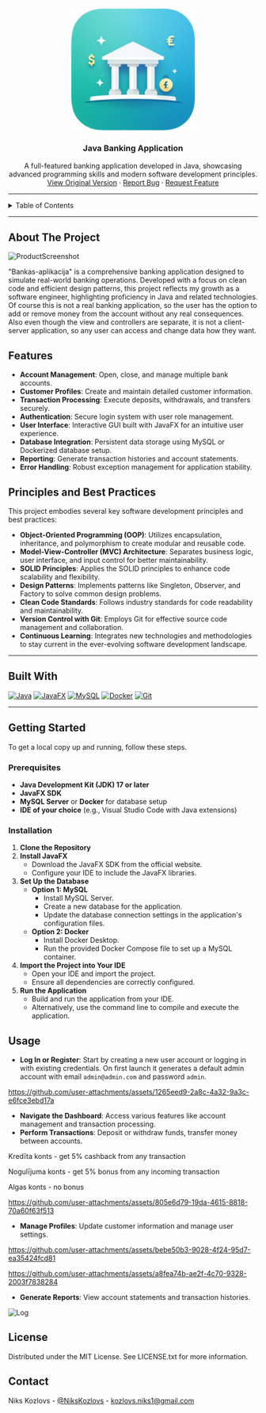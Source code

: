<!-- PROJECT LOGO -->
<br />
<div align="center">
  <a href="https://github.com/Niks-Kozlovs/Bankas-aplikacija">
    <img src="src/res/Logo.png" alt="Logo" width="250">
  </a>

  <h3 align="center">Java Banking Application</h3>

  <p align="center">
    A full-featured banking application developed in Java, showcasing advanced programming skills and modern software development principles.
    <br />
    <a href="https://github.com/Niks-Kozlovs/Bankas-aplikacija/tree/master">View Original Version</a> ·
    <a href="https://github.com/Niks-Kozlovs/Bankas-aplikacija/issues/new">Report Bug</a> ·
    <a href="https://github.com/Niks-Kozlovs/Bankas-aplikacija/issues/new?labels=enhancement">Request Feature</a>
  </p>
</div>

---

<!-- TABLE OF CONTENTS -->
<details>
    <summary>Table of Contents</summary>
    <ol>
        <li><a href="#about-the-project">About The Project</a></li>
        <li><a href="#features">Features</a></li>
        <li><a href="#principles-and-best-practices">Principles and Best Practices</a></li>
        <li><a href="#built-with">Built With</a></li>
        <li><a href="#getting-started">Getting Started</a>
            <ul>
                <li><a href="#prerequisites">Prerequisites</a></li>
                <li><a href="#installation">Installation</a></li>
            </ul>
        </li>
        <li><a href="#usage">Usage</a></li>
        <li><a href="#license">License</a></li>
        <li><a href="#contact">Contact</a></li>
        <li><a href="#acknowledgments">Acknowledgments</a></li>
    </ol>
</details>

---

## About The Project

![ProductScreenshot](https://github.com/user-attachments/assets/af0e4877-cdd7-465b-ba45-f8e4b4fc100b)


"Bankas-aplikacija" is a comprehensive banking application designed to simulate real-world banking operations. Developed with a focus on clean code and efficient design patterns, this project reflects my growth as a software engineer, highlighting proficiency in Java and related technologies. Of course this is not a real banking application, so the user has the option to add or remove money from the account without any real consequences. Also even though the view and controllers are separate, it is not a client-server application, so any user can access and change data how they want.

## Features

- **Account Management**: Open, close, and manage multiple bank accounts.
- **Customer Profiles**: Create and maintain detailed customer information.
- **Transaction Processing**: Execute deposits, withdrawals, and transfers securely.
- **Authentication**: Secure login system with user role management.
- **User Interface**: Interactive GUI built with JavaFX for an intuitive user experience.
- **Database Integration**: Persistent data storage using MySQL or Dockerized database setup.
- **Reporting**: Generate transaction histories and account statements.
- **Error Handling**: Robust exception management for application stability.

## Principles and Best Practices

This project embodies several key software development principles and best practices:

- **Object-Oriented Programming (OOP)**: Utilizes encapsulation, inheritance, and polymorphism to create modular and reusable code.
- **Model-View-Controller (MVC) Architecture**: Separates business logic, user interface, and input control for better maintainability.
- **SOLID Principles**: Applies the SOLID principles to enhance code scalability and flexibility.
- **Design Patterns**: Implements patterns like Singleton, Observer, and Factory to solve common design problems.
- **Clean Code Standards**: Follows industry standards for code readability and maintainability.
- **Version Control with Git**: Employs Git for effective source code management and collaboration.
- **Continuous Learning**: Integrates new technologies and methodologies to stay current in the ever-evolving software development landscape.

---

## Built With

[![Java](https://img.shields.io/badge/-Java_17-ED8B00?style=for-the-badge&logo=openjdk&logoColor=white)](https://www.oracle.com/java/)
[![JavaFX](https://img.shields.io/badge/-JavaFX_23.0.1-FF0000?style=for-the-badge&logo=java&logoColor=white)](https://openjfx.io/)
[![MySQL](https://img.shields.io/badge/-MySQL_8.0-4479A1?style=for-the-badge&logo=mysql&logoColor=white)](https://www.mysql.com/)
[![Docker](https://img.shields.io/badge/-Docker-2496ED?style=for-the-badge&logo=docker&logoColor=white)](https://www.docker.com/)
[![Git](https://img.shields.io/badge/-Git-F05033?style=for-the-badge&logo=git&logoColor=white)](https://git-scm.com/)

---

## Getting Started

To get a local copy up and running, follow these steps.

### Prerequisites

- **Java Development Kit (JDK) 17 or later**
- **JavaFX SDK**
- **MySQL Server** or **Docker** for database setup
- **IDE of your choice** (e.g., Visual Studio Code with Java extensions)

### Installation

1. **Clone the Repository**
2. **Install JavaFX**
     - Download the JavaFX SDK from the official website.
     - Configure your IDE to include the JavaFX libraries.
3. **Set Up the Database**
     - **Option 1: MySQL**
         - Install MySQL Server.
         - Create a new database for the application.
         - Update the database connection settings in the application's configuration files.
     - **Option 2: Docker**
         - Install Docker Desktop.
         - Run the provided Docker Compose file to set up a MySQL container.
4. **Import the Project into Your IDE**
     - Open your IDE and import the project.
     - Ensure all dependencies are correctly configured.
5. **Run the Application**
     - Build and run the application from your IDE.
     - Alternatively, use the command line to compile and execute the application.

## Usage

- **Log In or Register**: Start by creating a new user account or logging in with existing credentials.
On first launch it generates a default admin account with email `admin@admin.com` and password `admin`.


https://github.com/user-attachments/assets/1265eed9-2a8c-4a32-9a3c-e6fce3ebd17a


- **Navigate the Dashboard**: Access various features like account management and transaction processing.
- **Perform Transactions**: Deposit or withdraw funds, transfer money between accounts.

Kredīta konts - get 5% cashback from any transaction


Nogulījuma konts - get 5% bonus from any incoming transaction


Algas konts - no bonus


https://github.com/user-attachments/assets/805e6d79-19da-4615-8818-70a60f63f513


- **Manage Profiles**: Update customer information and manage user settings.


https://github.com/user-attachments/assets/bebe50b3-9028-4f24-95d7-ea35424fcd81



https://github.com/user-attachments/assets/a8fea74b-ae2f-4c70-9328-2003f7838284


- **Generate Reports**: View account statements and transaction histories.

![Log](https://github.com/user-attachments/assets/95836fa4-5094-4a99-a044-662149385712)

## License

Distributed under the MIT License. See LICENSE.txt for more information.

## Contact

Niks Kozlovs - [@NiksKozlovs](https://x.com/NiksKozlovs) - kozlovs.niks1@gmail.com
